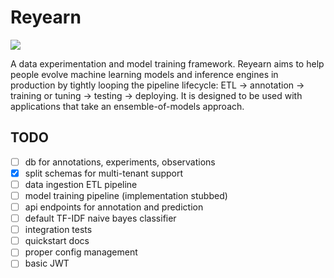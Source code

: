 # Reyearn

![](https://media.giphy.com/media/3orif368drh8LRG7WU/giphy.gif)

A data experimentation and model training framework. Reyearn aims to help people evolve machine learning models and inference engines in production by tightly looping the pipeline lifecycle: ETL -> annotation -> training or tuning -> testing -> deploying. It is designed to be used with applications that take an ensemble-of-models approach.

## TODO

- [ ] db for annotations, experiments, observations
- [x] split schemas for multi-tenant support
- [ ] data ingestion ETL pipeline
- [ ] model training pipeline (implementation stubbed)
- [ ] api endpoints for annotation and prediction
- [ ] default TF-IDF naive bayes classifier
- [ ] integration tests
- [ ] quickstart docs
- [ ] proper config management
- [ ] basic JWT